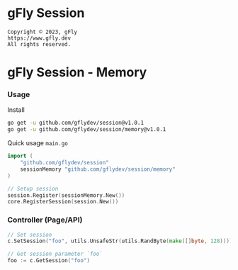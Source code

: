# gFly Session

    Copyright © 2023, gFly
    https://www.gfly.dev
    All rights reserved.

# gFly Session - Memory

### Usage

Install
```bash
go get -u github.com/gflydev/session@v1.0.1
go get -u github.com/gflydev/session/memory@v1.0.1
```


Quick usage `main.go`
```go
import (
    "github.com/gflydev/session"
    sessionMemory "github.com/gflydev/session/memory"
)

// Setup session
session.Register(sessionMemory.New())
core.RegisterSession(session.New())
```

### Controller (Page/API)
```go
// Set session
c.SetSession("foo", utils.UnsafeStr(utils.RandByte(make([]byte, 128))))

// Get session parameter `foo`
foo := c.GetSession("foo")
```